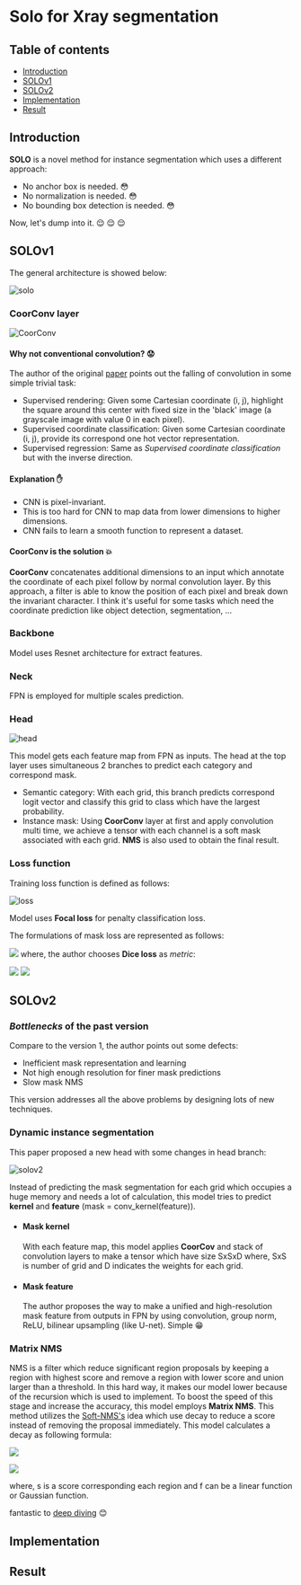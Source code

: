 # Solo for Xray segmentation

## Table of contents
- [Introduction](#Introduction)
- [SOLOv1](#SOLOv1)
- [SOLOv2](#SOLOv2)
- [Implementation](#Implementation)
- [Result](#Result)

<a name="Introduction"></a>
## Introduction
**SOLO** is a novel method for instance segmentation which uses a different approach:

- No anchor box is needed. :flushed:
- No normalization is needed. :flushed:
- No bounding box detection is needed. :flushed:

Now, let's dump into it. :relieved: :relieved: :relieved:

<a name="SOLOv1"></a>
## SOLOv1
The general architecture is showed below:

![solo](images/solo.png)
### CoorConv layer

![CoorConv](images/CoorConv.jpeg)
#### Why not conventional convolution? :worried:

The author of the original [paper](https://arxiv.org/pdf/1807.03247.pdf) points out the falling of convolution in some simple trivial task:

- Supervised rendering: Given some Cartesian coordinate (i, j), highlight the square around this center with fixed size in the 'black' image (a grayscale image with value 0 in each pixel).
- Supervised coordinate classification: Given some Cartesian coordinate (i, j), provide its correspond one hot vector representation.
- Supervised regression: Same as *_Supervised coordinate classification_* but with the inverse direction.

#### Explanation :raised_hand:

- CNN is pixel-invariant.
- This is too hard for CNN to map data from lower dimensions to higher dimensions.
- CNN fails to learn a smooth function to represent a dataset.

#### **CoorConv** is the solution :boom:

 **CoorConv** concatenates additional dimensions to an input which annotate the coordinate of each pixel follow by normal convolution layer. By this
approach, a filter is able to know the position of each pixel and break down the invariant character. I think it's useful for some tasks which need the 
coordinate prediction like object detection, segmentation, ...
### Backbone
Model uses Resnet architecture for extract features.
### Neck
FPN is employed for multiple scales prediction.
### Head
![head](images/head.png)

This model gets each feature map from FPN as inputs. The head at the top layer uses
simultaneous 2 branches to predict each category and correspond mask.  
- Semantic category:
  With each grid, this branch predicts correspond logit vector and classify this grid to class which have the largest probability.
- Instance mask:
  Using **CoorConv** layer at first and apply convolution multi time, we achieve a tensor with each channel is a soft mask associated with each grid. **NMS** is also used to obtain the final result.
### Loss function
Training loss function is defined as follows:

![loss](images/loss1.png)

Model uses **Focal loss** for penalty classification loss.

The formulations of mask loss are represented as follows:

![](images/loss2.png)
where, the author chooses **Dice loss** as *_metric_*:

![](images/loss3.png)
![](images/loss4.png)

<a name="SOLOv2"></a>
## SOLOv2
### *_Bottlenecks_* of the past version
Compare to the version 1, the author points out some defects:

- Inefficient mask representation and learning
- Not high enough resolution for finer mask predictions
- Slow mask NMS

This version addresses all the above problems by designing lots of new techniques.

### Dynamic instance segmentation
This paper proposed a new head with some changes in head branch:

![solov2](images/solov2.png)

Instead of predicting the mask segmentation for each grid which occupies a huge memory and needs a lot of calculation, this model tries to
predict **kernel** and **feature** (mask = conv_kernel(feature)).

- #### Mask kernel
  With each feature map, this model applies **CoorCov** and stack of convolution layers to make a tensor which have size SxSxD where,
  SxS is number of grid and D indicates the weights for each grid.
- #### Mask feature
  The author proposes the way to make a unified and high-resolution mask feature from outputs in FPN by using convolution, group norm,
ReLU, bilinear upsampling (like U-net). Simple :grin:

### Matrix NMS
NMS is a filter which reduce significant region proposals by keeping a region with highest score and remove a region with lower score
and union larger than a threshold. In this hard way, it makes our model lower because of the recursion which is used to implement. To boost the 
speed of this stage and increase the accuracy, this model employs **Matrix NMS**. This method utilizes the [Soft-NMS's](https://arxiv.org/pdf/1704.04503v2.pdf) idea
which use decay to reduce a score instead of removing the proposal immediately. This model calculates a decay as following formula:

![](images/decay1.png)

![](images/decay2.png)

where, s is a score corresponding each region and f can be a linear function or Gaussian function. 

fantastic to [deep diving](https://towardsdatascience.com/non-maximum-suppression-nms-93ce178e177c) :blush:

<a name="Implementation"></a>
## Implementation

<a name="Result"></a>
## Result
